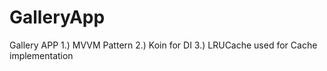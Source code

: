 # GalleryApp
Gallery APP 1.) MVVM Pattern 2.) Koin for DI 3.) LRUCache used for Cache implementation
